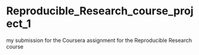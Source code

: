 # Reproducible_Research_course_project_1
my submission for the Coursera assignment for the Reproducible Research course
